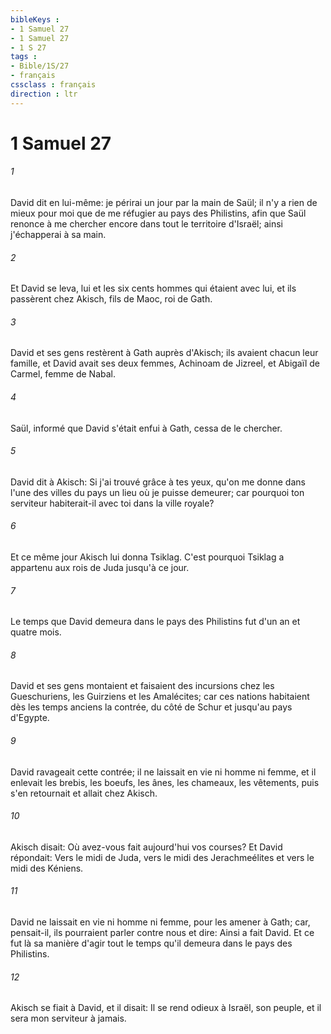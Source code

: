 ```yaml
---
bibleKeys : 
- 1 Samuel 27
- 1 Samuel 27
- 1 S 27
tags : 
- Bible/1S/27
- français
cssclass : français
direction : ltr
---
```


# 1 Samuel 27

###### 1
David dit en lui-même: je périrai un jour par la main de Saül; il n'y a rien de mieux pour moi que de me réfugier au pays des Philistins, afin que Saül renonce à me chercher encore dans tout le territoire d'Israël; ainsi j'échapperai à sa main.
###### 2
Et David se leva, lui et les six cents hommes qui étaient avec lui, et ils passèrent chez Akisch, fils de Maoc, roi de Gath.
###### 3
David et ses gens restèrent à Gath auprès d'Akisch; ils avaient chacun leur famille, et David avait ses deux femmes, Achinoam de Jizreel, et Abigaïl de Carmel, femme de Nabal.
###### 4
Saül, informé que David s'était enfui à Gath, cessa de le chercher.
###### 5
David dit à Akisch: Si j'ai trouvé grâce à tes yeux, qu'on me donne dans l'une des villes du pays un lieu où je puisse demeurer; car pourquoi ton serviteur habiterait-il avec toi dans la ville royale?
###### 6
Et ce même jour Akisch lui donna Tsiklag. C'est pourquoi Tsiklag a appartenu aux rois de Juda jusqu'à ce jour.
###### 7
Le temps que David demeura dans le pays des Philistins fut d'un an et quatre mois.
###### 8
David et ses gens montaient et faisaient des incursions chez les Gueschuriens, les Guirziens et les Amalécites; car ces nations habitaient dès les temps anciens la contrée, du côté de Schur et jusqu'au pays d'Egypte.
###### 9
David ravageait cette contrée; il ne laissait en vie ni homme ni femme, et il enlevait les brebis, les boeufs, les ânes, les chameaux, les vêtements, puis s'en retournait et allait chez Akisch.
###### 10
Akisch disait: Où avez-vous fait aujourd'hui vos courses? Et David répondait: Vers le midi de Juda, vers le midi des Jerachmeélites et vers le midi des Kéniens.
###### 11
David ne laissait en vie ni homme ni femme, pour les amener à Gath; car, pensait-il, ils pourraient parler contre nous et dire: Ainsi a fait David. Et ce fut là sa manière d'agir tout le temps qu'il demeura dans le pays des Philistins.
###### 12
Akisch se fiait à David, et il disait: Il se rend odieux à Israël, son peuple, et il sera mon serviteur à jamais.
